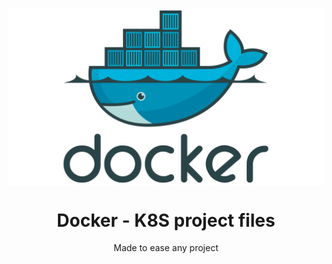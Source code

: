 <p align="center">
<img src=".github/assets/docker.png" align="center" width="600" />
    <h1 align="center">Docker - K8S project files</h1>
    <p align="center">Made to ease any project</p>
</p>
